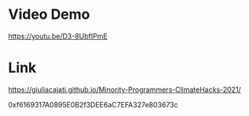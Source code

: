 # Video Demo

https://youtu.be/D3-8UbfIPmE

# Link

https://giuliacajati.github.io/Minority-Programmers-ClimateHacks-2021/

0xf6169317A0895E0B2f3DEE6aC7EFA327e803673c

